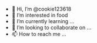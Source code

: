 - 👋 Hi, I’m @cookie123618
- 👀 I’m interested in food
- 🌱 I’m currently learning ...
- 💞️ I’m looking to collaborate on ...
- 📫 How to reach me ...

<!---
cookie123618/cookie123618 is a ✨ special ✨ repository because its `README.md` (this file) appears on your GitHub profile.
You can click the Preview link to take a look at your changes.
--->
